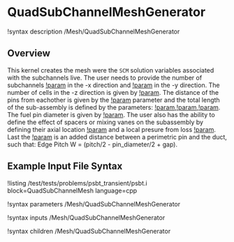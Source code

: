 # QuadSubChannelMeshGenerator

!syntax description /Mesh/QuadSubChannelMeshGenerator

## Overview

<!-- -->

This kernel creates the mesh were the `SCM` solution variables associated with the subchannels live.
The user needs to provide the number of subchannels [!param](/Mesh/QuadSubChannelMeshGenerator/nx) in the -x direction and [!param](/Mesh/QuadSubChannelMeshGenerator/ny) in the -y direction.
The number of cells in the -z direction is given by [!param](/Mesh/QuadSubChannelMeshGenerator/n_cells). The distance of the pins from eachother is
given by the [!param](/Mesh/QuadSubChannelMeshGenerator/pitch) parameter and the total length of the sub-assembly is defined by the parameters:
[!param](/Mesh/QuadSubChannelMeshGenerator/heated_length),[!param](/Mesh/QuadSubChannelMeshGenerator/unheated_length_entry),[!param](/Mesh/QuadSubChannelMeshGenerator/unheated_length_entry).
The fuel pin diameter is given by [!param](/Mesh/QuadSubChannelMeshGenerator/pin_diameter). The user also has the ability to define the effect of spacers or mixing vanes on the subassembly
by defining their axial location [!param](/Mesh/QuadSubChannelMeshGenerator/spacer_z) and a local presure from loss [!param](/Mesh/QuadSubChannelMeshGenerator/spacer_k). Last the [!param](/Mesh/QuadSubChannelMeshGenerator/spacer_k)
is an added distance between a perimetric pin and the duct, such that: Edge Pitch W = (pitch/2 - pin_diameter/2 + gap).

## Example Input File Syntax

!listing /test/tests/problems/psbt_transient/psbt.i block=QuadSubChannelMesh language=cpp

!syntax parameters /Mesh/QuadSubChannelMeshGenerator

!syntax inputs /Mesh/QuadSubChannelMeshGenerator

!syntax children /Mesh/QuadSubChannelMeshGenerator
